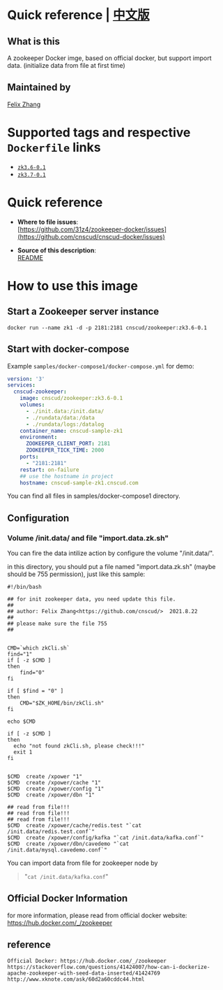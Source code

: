 # Quick reference | [中文版](README-zh.md)

## What is this 
A zookeeper Docker imge, based on official docker, but support import data. (initialize data from file at first time)

## Maintained by  
[Felix Zhang](https://github.com/cnscud/cnscud-docker)

# Supported tags and respective `Dockerfile` links

-	[`zk3.6-0.1`](https://github.com/cnscud/cnscud-docker/blob/main/docker-zookeeper/dockerimage/3.6/Dockerfile)
-	[`zk3.7-0.1`](https://github.com/cnscud/cnscud-docker/blob/main/docker-zookeeper/dockerimage/3.7/Dockerfile)

# Quick reference

- **Where to file issues**:  
     [https://github.com/31z4/zookeeper-docker/issues](https://github.com/cnscud/cnscud-docker/issues)

- **Source of this description**:  
     [README](https://github.com/cnscud/cnscud-docker/tree/main/docker-zookeeper)


# How to use this image

## Start a Zookeeper server instance

```shell
docker run --name zk1 -d -p 2181:2181 cnscud/zookeeper:zk3.6-0.1
```

## Start with docker-compose

Example `samples/docker-compose1/docker-compose.yml` for demo:

```yaml
version: '3'
services:
  cnscud-zookeeper:
    image: cnscud/zookeeper:zk3.6-0.1
    volumes:
      - ./init.data:/init.data/
      - ./rundata/data:/data
      - ./rundata/logs:/datalog
    container_name: cnscud-sample-zk1
    environment:
      ZOOKEEPER_CLIENT_PORT: 2181
      ZOOKEEPER_TICK_TIME: 2000
    ports:
      - "2181:2181"
    restart: on-failure
    ## use the hostname in project
    hostname: cnscud-sample-zk1.cnscud.com
```

You can find all files in samples/docker-compose1 directory.


## Configuration


### Volume /init.data/ and file "import.data.zk.sh"

You can fire the data intilize action by configure the volume "/init.data/".

in this directory, you should put a file named "import.data.zk.sh" (maybe should be 755 permission), just like this sample:

```shell
#!/bin/bash

## for init zookeeper data, you need update this file.
##
## author: Felix Zhang<https://github.com/cnscud/>  2021.8.22
##
## please make sure the file 755
##


CMD=`which zkCli.sh`
find="1"
if [ -z $CMD ]
then
	find="0"
fi

if [ $find = "0" ]
then
	CMD="$ZK_HOME/bin/zkCli.sh"
fi

echo $CMD

if [ -z $CMD ]
then
  echo "not found zkCli.sh, please check!!!"
  exit 1
fi


$CMD  create /xpower "1"
$CMD  create /xpower/cache "1"
$CMD  create /xpower/config "1"
$CMD  create /xpower/dbn "1"

## read from file!!!
## read from file!!!
## read from file!!!
$CMD  create /xpower/cache/redis.test "`cat /init.data/redis.test.conf`"
$CMD  create /xpower/config/kafka "`cat /init.data/kafka.conf`"
$CMD  create /xpower/dbn/cavedemo "`cat /init.data/mysql.cavedemo.conf`"

```

You can import data from file for zookeeper node by  
> "`cat /init.data/kafka.conf`" 


## Official Docker Information
for more information, please read from official docker website: https://hub.docker.com/_/zookeeper

## reference
    Official Docker: https://hub.docker.com/_/zookeeper
    https://stackoverflow.com/questions/41424007/how-can-i-dockerize-apache-zookeeper-with-seed-data-inserted/41424769
    http://www.xknote.com/ask/60d2a60cddc44.html
